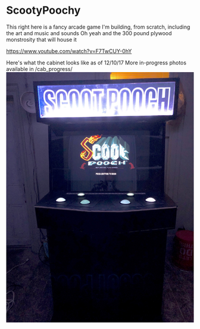 # ScootyPoochy

This right here is a fancy arcade game I'm building, from scratch, including the art and music and sounds
Oh yeah and the 300 pound plywood monstrosity that will house it

https://www.youtube.com/watch?v=F7TwCUY-0hY

Here's what the cabinet looks like as of 12/10/17
More in-progress photos available in /cab_progress/
![CAB!](cab_progress/20.jpg)